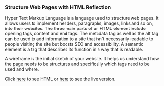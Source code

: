 ### Structure Web Pages with HTML Reflection

Hyper Text Markup Language is a language used to structure web pages. It allows users to implement headers, paragraphs, images, links and so on, into their websites. The three main parts of an HTML element include opening tags, content and end tags. The metadata tag as well as the alt tag can be used to add information to a site that isn't necessarily readable to people visiting the site but boosts SEO and accessibility. A semantic element is a tag that describes its function in a way that is readable. 

A wireframe is the initial sketch of your website. It helps us understand how the page needs to be structures and specifically which tags need to be used and where.  

Click [here](https://github.com/jamessearle71/reading-notes/blob/main/LAB04/index.html) to see HTML or [here](http://127.0.0.1:5500/LAB04/index.html) to see the live version.